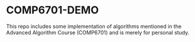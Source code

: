 # COMP6701-DEMO

This repo includes some implementation of algorithms mentioned in the Advanced Algorithm Course (COMP6701) and is merely for personal study.
